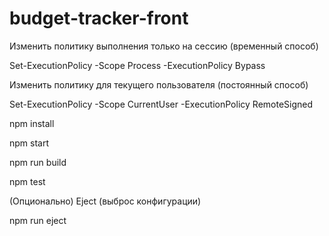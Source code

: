 # budget-tracker-front

Изменить политику выполнения только на сессию (временный способ)


Set-ExecutionPolicy -Scope Process -ExecutionPolicy Bypass


Изменить политику для текущего пользователя (постоянный способ)


Set-ExecutionPolicy -Scope CurrentUser -ExecutionPolicy RemoteSigned

npm install


npm start


npm run build


npm test



(Опционально) Eject (выброс конфигурации)


npm run eject

